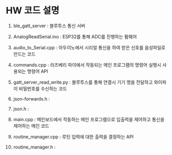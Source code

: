 # HW 코드 설명

1. ble_gatt_server 
	: 블루투스 통신 서버

2. AnalogReadSerial.ino
	: ESP32를 통해 ADC를 진행하는 펌웨어

3. audio_to_Serial.cpp
	: 아두이노에서 시리얼 통신을 하여 받은 신호를 음성파일로 만드는 코드

4. commands.cpp
	: 라즈베리 파이에서 작동되는 메인 프로그램의 명령어 실행시 사용되는 명령어 API

5. gatt_server_read_write.py
	: 블루투스를 통해 연결시 기기 명을 전달하고 와이파이 비밀번호를 수신하는 코드

6. json-forwards.h
	:

7. json.h
	:

8. main.cpp
	: 메인보드에서 작동하는 메인 프로그램으로 입출력을 제어하고 통신을 제어하는 메인 코드

9. routine_manager.cpp
	: 루틴 입력에 대한 출력을 결정하는 API

10. routine_manager.h 
	:
	
